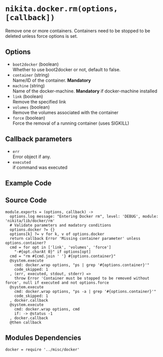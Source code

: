 
# `nikita.docker.rm(options, [callback])`

Remove one or more containers. Containers need to be stopped to be deleted unless
force options is set.

## Options

* `boot2docker` (boolean)   
  Whether to use boot2docker or not, default to false.   
* `container` (string)   
  Name/ID of the container. __Mandatory__   
* `machine` (string)   
  Name of the docker-machine. __Mandatory__ if docker-machine installed   
* `link` (boolean)   
  Remove the specified link   
* `volumes` (boolean)   
  Remove the volumes associated with the container   
* `force` (boolean)   
  Force the removal of a running container (uses SIGKILL)   

## Callback parameters

* `err`   
  Error object if any.   
* `executed`   
  if command was executed   

## Example Code

## Source Code

    module.exports = (options, callback) ->
      options.log message: "Entering Docker rm", level: 'DEBUG', module: 'nikita/lib/docker/rm'
      # Validate parameters and madatory conditions
      options.docker ?= {}
      options[k] ?= v for k, v of options.docker
      return callback Error 'Missing container parameter' unless options.container?
      cmd = for opt in ['link', 'volumes', 'force']
        "-#{opt.charAt 0}" if options[opt]
      cmd = "rm #{cmd.join ' '} #{options.container}"
      @system.execute
        cmd: docker.wrap options, "ps | grep '#{options.container}'"
        code_skipped: 1
      , (err, executed, stdout, stderr) =>
        throw Error 'Container must be stopped to be removed without force', null if executed and not options.force
      @system.execute
        cmd: docker.wrap options, "ps -a | grep '#{options.container}'"
        code_skipped: 1
      , docker.callback
      @system.execute
        cmd: docker.wrap options, cmd
        if: -> @status -1
      , docker.callback
      @then callback

## Modules Dependencies

    docker = require '../misc/docker'
